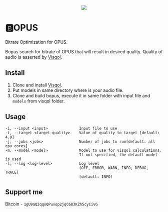<p align="center">
  <img src="https://github.com/master-of-zen/BOPUS/blob/master/BOPUS.png?raw=true">
</p>

# 🅱️OPUS
Bitrate Optimization for OPUS.

Bopus search for bitrate of OPUS that will result in desired quality. Quality of audio is asserted by [Visqol](https://github.com/google/visqol).

## Install
1. Clone and install [Visqol](https://github.com/google/visqol).
2. Put models in same directory where is your audio file.
3. Clone and build bopus, execute it in same folder with input file and `models` from visqol folder.


## Usage
```
-i, --input <input>              Input file to use
-t, --target <target-quality>    Value of quality to target [default: 4.0]
-j, --jobs <jobs>                Number of jobs to run[default: all cpu cores]
-m, --model <model>              Model to use for visqol calculations. 
                                 If not specified, the default model is used
-l, --log <log-level>            Log level 
                                 (OFF, ERROR, WARN, INFO, DEBUG, TRACE) 
                                 [default: INFO]
```
## Support me
Bitcoin - `1gU9aQ2qqoQPuvop2jqC68JKZh5cyCivG`

